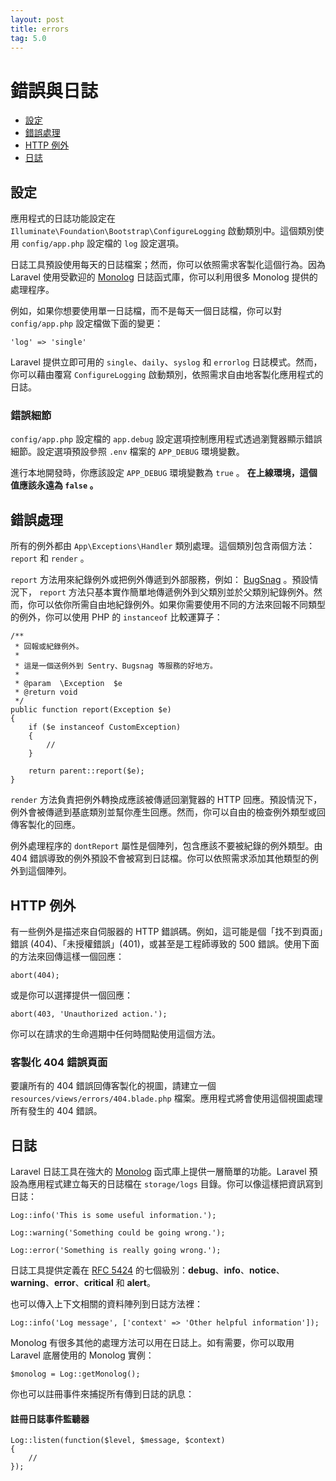 ```yaml
---
layout: post
title: errors
tag: 5.0
---
```

# 錯誤與日誌

- [設定](#configuration)
- [錯誤處理](#handling-errors)
- [HTTP 例外](#http-exceptions)
- [日誌](#logging)

<a name="configuration"></a>
## 設定

應用程式的日誌功能設定在 `Illuminate\Foundation\Bootstrap\ConfigureLogging` 啟動類別中。這個類別使用 `config/app.php` 設定檔的 `log` 設定選項。

日誌工具預設使用每天的日誌檔案；然而，你可以依照需求客製化這個行為。因為 Laravel 使用受歡迎的 [Monolog](https://github.com/Seldaek/monolog) 日誌函式庫，你可以利用很多 Monolog 提供的處理程序。

例如，如果你想要使用單一日誌檔，而不是每天一個日誌檔，你可以對 `config/app.php` 設定檔做下面的變更：

	'log' => 'single'

Laravel 提供立即可用的 `single`、`daily`、`syslog` 和 `errorlog` 日誌模式。然而，你可以藉由覆寫 `ConfigureLogging` 啟動類別，依照需求自由地客製化應用程式的日誌。

### 錯誤細節

`config/app.php` 設定檔的 `app.debug` 設定選項控制應用程式透過瀏覽器顯示錯誤細節。設定選項預設參照 `.env` 檔案的 `APP_DEBUG` 環境變數。

進行本地開發時，你應該設定 `APP_DEBUG` 環境變數為 `true` 。 **在上線環境，這個值應該永遠為 `false` 。**

<a name="handling-errors"></a>
## 錯誤處理

所有的例外都由 `App\Exceptions\Handler` 類別處理。這個類別包含兩個方法： `report` 和 `render` 。

`report` 方法用來紀錄例外或把例外傳遞到外部服務，例如： [BugSnag](https://bugsnag.com) 。預設情況下， `report`  方法只基本實作簡單地傳遞例外到父類別並於父類別紀錄例外。然而，你可以依你所需自由地紀錄例外。如果你需要使用不同的方法來回報不同類型的例外，你可以使用 PHP 的 `instanceof` 比較運算子：

	/**
	 * 回報或紀錄例外。
	 *
	 * 這是一個送例外到 Sentry、Bugsnag 等服務的好地方。
	 *
	 * @param  \Exception  $e
	 * @return void
	 */
	public function report(Exception $e)
	{
		if ($e instanceof CustomException)
		{
			//
		}

		return parent::report($e);
	}

`render` 方法負責把例外轉換成應該被傳遞回瀏覽器的 HTTP 回應。預設情況下，例外會被傳遞到基底類別並幫你產生回應。然而，你可以自由的檢查例外類型或回傳客製化的回應。

例外處理程序的 `dontReport` 屬性是個陣列，包含應該不要被紀錄的例外類型。由 404 錯誤導致的例外預設不會被寫到日誌檔。你可以依照需求添加其他類型的例外到這個陣列。

<a name="http-exceptions"></a>
## HTTP 例外

有一些例外是描述來自伺服器的 HTTP 錯誤碼。例如，這可能是個「找不到頁面」錯誤 (404)、「未授權錯誤」(401)，或甚至是工程師導致的 500 錯誤。使用下面的方法來回傳這樣一個回應：

	abort(404);

或是你可以選擇提供一個回應：

	abort(403, 'Unauthorized action.');

你可以在請求的生命週期中任何時間點使用這個方法。

### 客製化 404 錯誤頁面

要讓所有的 404 錯誤回傳客製化的視圖，請建立一個 `resources/views/errors/404.blade.php` 檔案。應用程式將會使用這個視圖處理所有發生的 404 錯誤。

<a name="logging"></a>
## 日誌

Laravel 日誌工具在強大的 [Monolog](http://github.com/seldaek/monolog) 函式庫上提供一層簡單的功能。Laravel 預設為應用程式建立每天的日誌檔在 `storage/logs` 目錄。你可以像這樣把資訊寫到日誌：

	Log::info('This is some useful information.');

	Log::warning('Something could be going wrong.');

	Log::error('Something is really going wrong.');

日誌工具提供定義在 [RFC 5424](http://tools.ietf.org/html/rfc5424)  的七個級別：**debug**、**info**、**notice**、**warning**、**error**、**critical** 和 **alert**。

也可以傳入上下文相關的資料陣列到日誌方法裡：

	Log::info('Log message', ['context' => 'Other helpful information']);

Monolog 有很多其他的處理方法可以用在日誌上。如有需要，你可以取用 Laravel 底層使用的 Monolog 實例：

	$monolog = Log::getMonolog();

你也可以註冊事件來捕捉所有傳到日誌的訊息：

#### 註冊日誌事件監聽器

	Log::listen(function($level, $message, $context)
	{
		//
	});
